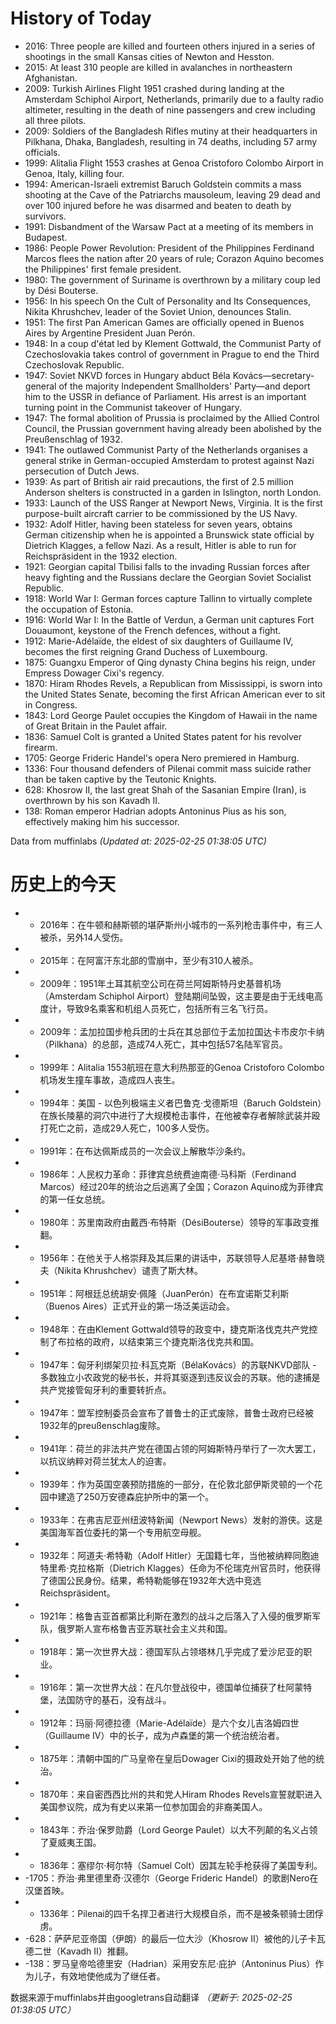 # History of Today 

- 2016: Three people are killed and fourteen others injured in a series of shootings in the small Kansas cities of Newton and Hesston.
- 2015: At least 310 people are killed in avalanches in northeastern Afghanistan.
- 2009: Turkish Airlines Flight 1951 crashed during landing at the Amsterdam Schiphol Airport, Netherlands, primarily due to a faulty radio altimeter, resulting in the death of nine passengers and crew including all three pilots.
- 2009: Soldiers of the Bangladesh Rifles mutiny at their headquarters in Pilkhana, Dhaka, Bangladesh, resulting in 74 deaths, including 57 army officials.
- 1999: Alitalia Flight 1553 crashes at Genoa Cristoforo Colombo Airport in Genoa, Italy, killing four.
- 1994: American-Israeli extremist Baruch Goldstein commits a mass shooting at the Cave of the Patriarchs mausoleum, leaving 29 dead and over 100 injured before he was disarmed and beaten to death by survivors.
- 1991: Disbandment of the Warsaw Pact at a meeting of its members in Budapest.
- 1986: People Power Revolution: President of the Philippines Ferdinand Marcos flees the nation after 20 years of rule; Corazon Aquino becomes the Philippines' first female president.
- 1980: The government of Suriname is overthrown by a military coup led by Dési Bouterse.
- 1956: In his speech On the Cult of Personality and Its Consequences, Nikita Khrushchev, leader of the Soviet Union, denounces Stalin.
- 1951: The first Pan American Games are officially opened in Buenos Aires by Argentine President Juan Perón.
- 1948: In a coup d'état led by Klement Gottwald, the Communist Party of Czechoslovakia takes control of government in Prague to end the Third Czechoslovak Republic.
- 1947: Soviet NKVD forces in Hungary abduct Béla Kovács—secretary-general of the majority Independent Smallholders' Party—and deport him to the USSR in defiance of Parliament. His arrest is an important turning point in the Communist takeover of Hungary.
- 1947: The formal abolition of Prussia is proclaimed by the Allied Control Council, the Prussian government having already been abolished by the Preußenschlag of 1932.
- 1941: The outlawed Communist Party of the Netherlands organises a general strike in German-occupied Amsterdam to protest against Nazi persecution of Dutch Jews.
- 1939: As part of British air raid precautions, the first of 2.5 million Anderson shelters is constructed in a garden in Islington, north London.
- 1933: Launch of the USS Ranger at Newport News, Virginia. It is the first purpose-built aircraft carrier to be commissioned by the US Navy.
- 1932: Adolf Hitler, having been stateless for seven years, obtains German citizenship when he is appointed a Brunswick state official by Dietrich Klagges, a fellow Nazi. As a result, Hitler is able to run for Reichspräsident in the 1932 election.
- 1921: Georgian capital Tbilisi falls to the invading Russian forces after heavy fighting and the Russians declare the Georgian Soviet Socialist Republic.
- 1918: World War I: German forces capture Tallinn to virtually complete the occupation of Estonia.
- 1916: World War I: In the Battle of Verdun, a German unit captures Fort Douaumont, keystone of the French defences, without a fight.
- 1912: Marie-Adélaïde, the eldest of six daughters of Guillaume IV, becomes the first reigning Grand Duchess of Luxembourg.
- 1875: Guangxu Emperor of Qing dynasty China begins his reign, under Empress Dowager Cixi's regency.
- 1870: Hiram Rhodes Revels, a Republican from Mississippi, is sworn into the United States Senate, becoming the first African American ever to sit in Congress.
- 1843: Lord George Paulet occupies the Kingdom of Hawaii in the name of Great Britain in the Paulet affair.
- 1836: Samuel Colt is granted a United States patent for his revolver firearm.
- 1705: George Frideric Handel's opera Nero premiered in Hamburg.
- 1336: Four thousand defenders of Pilenai commit mass suicide rather than be taken captive by the Teutonic Knights.
- 628: Khosrow II, the last great Shah of the Sasanian Empire (Iran), is overthrown by his son Kavadh II.
- 138: Roman emperor Hadrian adopts Antoninus Pius as his son, effectively making him his successor.

Data from muffinlabs
*(Updated at: 2025-02-25 01:38:05 UTC)*

# 历史上的今天 

- -  2016年：在牛顿和赫斯顿的堪萨斯州小城市的一系列枪击事件中，有三人被杀，另外14人受伤。
- -  2015年：在阿富汗东北部的雪崩中，至少有310人被杀。
- -  2009年：1951年土耳其航空公司在荷兰阿姆斯特丹史基普机场（Amsterdam Schiphol Airport）登陆期间坠毁，这主要是由于无线电高度计，导致9名乘客和机组人员死亡，包括所有三名飞行员。
- -  2009年：孟加拉国步枪兵团的士兵在其总部位于孟加拉国达卡市皮尔卡纳（Pilkhana）的总部，造成74人死亡，其中包括57名陆军官员。
- -  1999年：Alitalia 1553航班在意大利热那亚的Genoa Cristoforo Colombo机场发生撞车事故，造成四人丧生。
- -  1994年：美国 - 以色列极端主义者巴鲁克·戈德斯坦（Baruch Goldstein）在族长陵墓的洞穴中进行了大规模枪击事件，在他被幸存者解除武装并殴打死亡之前，造成29人死亡，100多人受伤。
- -  1991年：在布达佩斯成员的一次会议上解散华沙条约。
- -  1986年：人民权力革命：菲律宾总统费迪南德·马科斯（Ferdinand Marcos）经过20年的统治之后逃离了全国；Corazon Aquino成为菲律宾的第一任女总统。
- -  1980年：苏里南政府由戴西·布特斯（DésiBouterse）领导的军事政变推翻。
- -  1956年：在他关于人格崇拜及其后果的讲话中，苏联领导人尼基塔·赫鲁晓夫（Nikita Khrushchev）谴责了斯大林。
- -  1951年：阿根廷总统胡安·佩隆（JuanPerón）在布宜诺斯艾利斯（Buenos Aires）正式开业的第一场泛美运动会。
- -  1948年：在由Klement Gottwald领导的政变中，捷克斯洛伐克共产党控制了布拉格的政府，以结束第三个捷克斯洛伐克共和国。
- -  1947年：匈牙利绑架贝拉·科瓦克斯（BélaKovács）的苏联NKVD部队 - 多数独立小农政党的秘书长，并将其驱逐到违反议会的苏联。他的逮捕是共产党接管匈牙利的重要转折点。
- -  1947年：盟军控制委员会宣布了普鲁士的正式废除，普鲁士政府已经被1932年的preußenschlag废除。
- -  1941年：荷兰的非法共产党在德国占领的阿姆斯特丹举行了一次大罢工，以抗议纳粹对荷兰犹太人的迫害。
- -  1939年：作为英国空袭预防措施的一部分，在伦敦北部伊斯灵顿的一个花园中建造了250万安德森庇护所中的第一个。
- -  1933年：在弗吉尼亚州纽波特新闻（Newport News）发射的游侠。这是美国海军首位委托的第一个专用航空母舰。
- -  1932年：阿道夫·希特勒（Adolf Hitler）无国籍七年，当他被纳粹同胞迪特里希·克拉格斯（Dietrich Klagges）任命为不伦瑞克州官员时，他获得了德国公民身份。结果，希特勒能够在1932年大选中竞选Reichspräsident。
- -  1921年：格鲁吉亚首都第比利斯在激烈的战斗之后落入了入侵的俄罗斯军队，俄罗斯人宣布格鲁吉亚苏联社会主义共和国。
- -  1918年：第一次世界大战：德国军队占领塔林几乎完成了爱沙尼亚的职业。
- -  1916年：第一次世界大战：在凡尔登战役中，德国单位捕获了杜阿蒙特堡，法国防守的基石，没有战斗。
- -  1912年：玛丽·阿德拉德（Marie-Adélaïde）是六个女儿吉洛姆四世（Guillaume IV）中的长子，成为卢森堡的第一个统治统治者。
- -  1875年：清朝中国的广马皇帝在皇后Dowager Cixi的摄政处开始了他的统治。
- -  1870年：来自密西西比州的共和党人Hiram Rhodes Revels宣誓就职进入美国参议院，成为有史以来第一位参加国会的非裔美国人。
- -  1843年：乔治·保罗勋爵（Lord George Paulet）以大不列颠的名义占领了夏威夷王国。
- -  1836年：塞缪尔·柯尔特（Samuel Colt）因其左轮手枪获得了美国专利。
- -1705：乔治·弗里德里奇·汉德尔（George Frideric Handel）的歌剧Nero在汉堡首映。
- -  1336年：Pilenai的四千名捍卫者进行大规模自杀，而不是被条顿骑士团俘虏。
- -628：萨萨尼亚帝国（伊朗）的最后一位大沙（Khosrow II）被他的儿子卡瓦德二世（Kavadh II）推翻。
- -138：罗马皇帝哈德里安（Hadrian）采用安东尼·庇护（Antoninus Pius）作为儿子，有效地使他成为了继任者。

数据来源于muffinlabs并由googletrans自动翻译
*（更新于: 2025-02-25 01:38:05 UTC）*